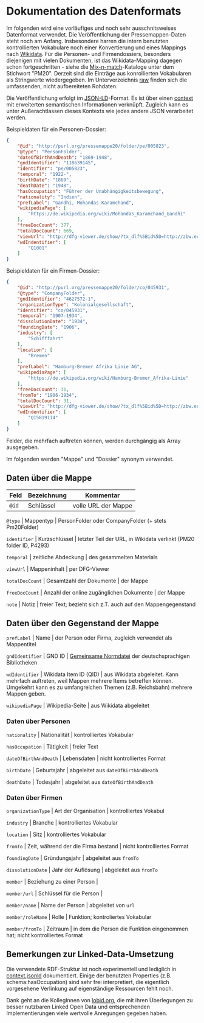 # Dokumentation des Datenformats

Im folgenden wird eine vorläufiges und noch sehr ausschnitsweises Datenformat
verwendet. Die Veröffentlichung der Pressemappen-Daten steht noch am Anfang.
Insbesondere harren die intern benutzten kontrollierten Vokabulare noch einer
Konvertierung und eines Mappings nach [Wikidata](http://www.wikidata.org). Für
die Personen- und Firmendossiers, besonders diejenigen mit vielen Dokumenten,
ist das Wikidata-Mapping dagegen schon fortgeschritten - siehe die
[Mix-n-match](https://tools.wmflabs.org/mix-n-match/#/)-Kataloge unter dem
Stichwort "PM20". Derzeit sind die Einträge aus konrollierten Vokabularen als
Stringwerte wiedergegeben. Im Unterverzeichnis [raw](./raw) finden sich die
umfassenden, nicht aufbereiteten Rohdaten.

Die Veröffentlichung erfolgt im [JSON-LD](https://json-ld.org/)-Format. Es ist
über einen [context](./context.jsonld) mit erweiterten semantischen Informationen
verknüpft. Zugleich kann es unter Außerachtlassen dieses Kontexts wie jedes
andere JSON verarbeitet werden.

Beispieldaten für ein Personen-Dossier:

```json
{
    "@id": "http://purl.org/pressemappe20/folder/pe/005823",
    "@type": "PersonFolder",
    "dateOfBirthAndDeath": "1869-1948",
    "gndIdentifier": "118639145",
    "identifier": "pe/005823",
    "temporal": "1922-",
    "birthDate": "1869",
    "deathDate": "1948",
    "hasOccupation": "Führer der Unabhängigkeitsbewegung",
    "nationality": "Indien",
    "prefLabel": "Gandhi, Mohandas Karamchand",
    "wikipediaPage": [
        "https://de.wikipedia.org/wiki/Mohandas_Karamchand_Gandhi"
    ],
    "freeDocCount": 377,
    "totalDocCount": 669,
    "viewUrl": "http://dfg-viewer.de/show/?tx_dlf%5Bid%5D=http://zbw.eu/beta/pm20mets/pe/0058xx/005823.xml",
    "wdIndentifier": [
        "Q1001"
    ]
}
```

Beispieldaten für ein Firmen-Dossier:

```json
{
    "@id": "http://purl.org/pressemappe20/folder/co/045931",
    "@type": "CompanyFolder",
    "gndIdentifier": "4627572-1",
    "organizationType": "Kolonialgesellschaft",
    "identifier": "co/045931",
    "temporal": "1907-1934",
    "dissolutionDate": "1934",
    "foundingDate": "1906",
    "industry": [
        "Schifffahrt"
    ],
    "location": [
        "Bremen"
    ],
    "prefLabel": "Hamburg-Bremer Afrika Linie AG",
    "wikipediaPage": [
        "https://de.wikipedia.org/wiki/Hamburg-Bremer_Afrika-Linie"
    ],
    "freeDocCount": 31,
    "fromTo": "1906-1934",
    "totalDocCount": 31,
    "viewUrl": "http://dfg-viewer.de/show/?tx_dlf%5Bid%5D=http://zbw.eu/beta/pm20mets/co/0459xx/045931.xml",
    "wdIndentifier": [
        "Q15819114"
    ]
}
```
Felder, die mehrfach auftreten können, werden durchgängig als Array ausgegeben. 

Im folgenden werden "Mappe" und "Dossier" synonym verwendet.


## Daten über die Mappe

Feld | Bezeichnung | Kommentar
-----|-------------|----------
`@id` | Schlüssel | volle URL der Mappe

`@type` | Mappentyp | PersonFolder oder CompanyFolder (+ stets Pm20Folder)

`identifier` | Kurzschlüssel | letzter Teil der URL, in Wikidata verlinkt (PM20
folder ID, P4293)

`temporal` | zeitliche Abdeckung | des gesammelten Materials

`viewUrl` | Mappeninhalt | per DFG-Viewer

`totalDocCount` | Gesamtzahl der Dokumente | der Mappe

`freeDocCount` | Anzahl der online zugänglichen Dokumente | der Mappe

`note` | Notiz | freier Text; bezieht sich z.T. auch auf den Mappengegenstand



## Daten über den Gegenstand der Mappe

`prefLabel` | Name | der Person oder Firma, zugleich verwendet als Mappentitel

`gndIdentifier` | GND ID | [Gemeinsame
Normdatei](https://de.wikipedia.org/wiki/Gemeinsame_Normdatei) der
deutschsprachigen Bibliotheken

`wdIdentifier` | Wikidata Item ID (QID) | aus Wikidata abgeleitet. Kann
mehrfach auftreten, weil Mappen mehrere Items betreffen können. Umgekehrt kann
es zu umfangreichen Themen (z.B. Reichsbahn) mehrere Mappen geben.

`wikipediaPage` | Wikipedia-Seite | aus Wikidata abgeleitet


### Daten über Personen

`nationality` | Nationalität | kontrolliertes Vokabular

`hasOccupation` | Tätigkeit | freier Text

`dateOfBirthAndDeath` | Lebensdaten | nicht kontrolliertes Format

`birthDate` | Geburtsjahr | abgeleitet aus `dateOfBirthAndDeath`

`deathDate` | Todesjahr | abgeleitet aus `dateOfBirthAndDeath`



### Daten über Firmen

`organizationType` | Art der Organisation | kontrolliertes Vokabul

`industry` | Branche | kontrolliertes Vokabular

`location` | Sitz | kontrolliertes Vokabular

`fromTo` | Zeit, während der die Firma bestand | nicht kontrolliertes Format

`foundingDate` | Gründungsjahr | abgeleitet aus `fromTo`

`dissolutionDate` | Jahr der Auflösung | abgeleitet aus `fromTo`

`member` | Beziehung zu einer Person |

`member/url` | Schlüssel für die Person |

`member/name` | Name der Person | abgeleitet von `url`

`member/roleName` | Rolle | Funktion; kontroliertes Vokabular

`member/fromTo` | Zeitraum | in dem die Person die Funktion eingenommen hat;
nicht kontrolliertes Format


## Bemerkungen zur Linked-Data-Umsetzung

Die verwendete RDF-Struktur ist noch experimentell und lediglich in
[context.jsonld](./context.jsonld) dokumentiert. Einige der benutzten
Properties (z.B. schema:hasOccupation) sind sehr frei interpretiert, die
eigentlich vorgesehene Verlinkung auf eigenständige Ressourcen fehlt noch.

Dank geht an die KollegInnen von [lobid.org](http://lobid.org), die mit ihren
Überlegungen zu besser nutzbaren Linked Open Data und entsprechenden
Implementierungen viele wertvolle Anregungen gegeben haben.

